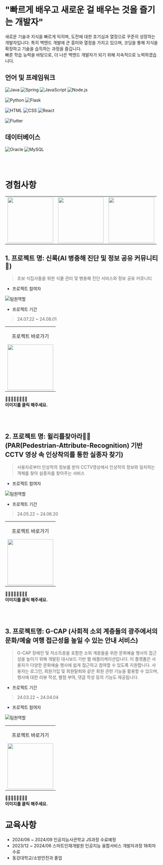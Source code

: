 # "빠르게 배우고 새로운 걸 배우는 것을 즐기는 개발자"
새로운 기술과 지식을 빠르게 익히며, 도전에 대한 호기심과 열정으로 꾸준히 성장하는 개발자입니다. 특히 백엔드 개발에 큰 흥미와 열정을 가지고 있으며, 코딩을 통해 지식을 확장하고 기술을 습득하는 과정을 즐깁니다. <br>
빠른 학습 능력을 바탕으로, 더 나은 백엔드 개발자가 되기 위해 지속적으로 노력하겠습니다.


## 언어 및 프레임워크
![Java](https://img.shields.io/badge/Java-ED8B00?style=for-the-badge&logo=openjdk&logoColor=white)
![Spring](https://img.shields.io/badge/Spring-6DB33F?style=for-the-badge&logo=spring&logoColor=white)
![JavaScript](https://img.shields.io/badge/JavaScript-F7DF1E?style=for-the-badge&logo=JavaScript&logoColor=black)
![Node.js](https://img.shields.io/badge/Node.js-43853D?style=for-the-badge&logo=node.js&logoColor=white)<br><br>
![Python](https://img.shields.io/badge/Python-3776AB?style=for-the-badge&logo=python&logoColor=white)
![Flask](https://img.shields.io/badge/Flask-000000?style=for-the-badge&logo=flask&logoColor=white)<br><br>
![HTML](https://img.shields.io/badge/HTML-239120?style=for-the-badge&logo=html5&logoColor=white)
![CSS](https://img.shields.io/badge/CSS-239120?style=for-the-badge&logo=css3&logoColor=white)
![React](https://img.shields.io/badge/React-61DAFB?style=for-the-badge&logo=react&logoColor=black)
<br><br>
![Flutter](https://img.shields.io/badge/Flutter-02569B?style=for-the-badge&logo=flutter&logoColor=white)


## 데이터베이스
![Oracle](https://img.shields.io/badge/Oracle-F80000?style=for-the-badge&logo=oracle&logoColor=white)
![MySQL](https://img.shields.io/badge/MySQL-00000F?style=for-the-badge&logo=mysql&logoColor=white)

<br><br>




# 경험사항

<table>
  <tbody>
    <tr>
      <td>
        <a href="#project-1" title="신록 프로젝트 바로가기">
          <img align="center" src="https://jsh-1.s3.ap-northeast-2.amazonaws.com/KakaoTalk_20240722_110615258.png" width="150">
        </a>
      </td>
      <td>
        <a href="#project-2" title="윌리를찾아라 프로젝트 바로가기">
          <img align="center" src="https://jsh-1.s3.ap-northeast-2.amazonaws.com/KakaoTalk_20240606_182043411-removebg-preview.png" width="150">
        </a>
      </td>
      <td>
        <a href="#project-3" title="G-CAP 프로젝트 바로가기">
          <img align="center" src="https://jsh-1.s3.ap-northeast-2.amazonaws.com/KakaoTalk_20240321_165603981.png" width="150">
        </a>
      </td>
    </tr>
  </tbody>
</table>

## 1. 프로젝트 명: 신록(AI 병충해 진단 및 정보 공유 커뮤니티🐛)
<a name="project-1"></a>
> 초보 식집사들을 위한 식물 관리 및 병충해 진단 서비스와 정보 공유 커뮤니티

- 프로젝트 참여자

![팀원역할](https://jsh-1.s3.ap-northeast-2.amazonaws.com/%ED%99%94%EB%A9%B4+%EC%BA%A1%EC%B2%98+2024-08-27+021438.png)
 
- 프로젝트 기간
> 24.07.22 ~ 24.08.01

<table>
  <tbody>
    <tr>
      <td>
        <p align="center">프로젝트 바로가기</p>
        <a href="https://github.com/J-sh1/shinrok" title="신록 프로젝트 바로가기">
          <img align="center" src="https://jsh-1.s3.ap-northeast-2.amazonaws.com/KakaoTalk_20240722_110615258.png" width="150" >
        </a>
      </td>
    </tr>
  </tbody>
</table>


🔺🔺🔺🔺🔺🔺🔺🔺 <br>
**이미지를 클릭 해주세요.**

  

 
<br>
<br>

## 2. 프로젝트 명: 윌리를찾아라👕👖<br>(PAR(Pedestrian-Attribute-Recognition) 기반 CCTV 영상 속 인상착의를 통한 실종자 찾기)
<a name="project-2"></a>
> 사용자로부터 인상착의 정보를 받아 CCTV영상에서 인상착의 정보와 일치하는 객체를 찾아 실종자를 찾아주는 서비스

- 프로젝트 참여자

![팀원역할](https://jsh-1.s3.ap-northeast-2.amazonaws.com/image-2.png)

- 프로젝트 기간
> 24.05.22 ~ 24.06.20

<table>
  <tbody>
    <tr>
      <td>
        <p align="center">프로젝트 바로가기</p>
        <a href="https://github.com/J-sh1/final_k18" title="윌리를찾아라 프로젝트 바로가기">
          <img align="center" src="https://jsh-1.s3.ap-northeast-2.amazonaws.com/KakaoTalk_20240606_182043411-removebg-preview.png" width="150" >
        </a>
      </td>
    </tr>
  </tbody>
</table>

🔺🔺🔺🔺🔺🔺🔺🔺 <br>
**이미지를 클릭 해주세요.**


<br>
<br>

## 3. 프로젝트명: G-CAP (사회적 소외 계층들의 광주에서의 문화/예술 여행 접근성을 높일 수 있는 안내 서비스)
<a name="project-3"></a>
> G-CAP 장애인 및 저소득층을 포함한 소외 계층들을 위한 문화예술 행사의 접근성을 높이기 위해 개발된 대시보드 기반 웹 애플리케이션입니다. 이 플랫폼은 사용자가 다양한 문화예술 행사에 쉽게 접근하고 참여할 수 있도록 지원합니다. 사용자는 로그인, 회원가입 및 회원탈퇴와 같은 회원 관련 기능을 활용할 수 있으며, 행사에 대한 리뷰 작성, 별점 부여, 댓글 작성 등의 기능도 제공됩니다.


- 프로젝트 기간
> 24.03.22 ~ 24.04.04
 
- 프로젝트 참여자

![팀원역할](https://jsh-1.s3.ap-northeast-2.amazonaws.com/%ED%99%94%EB%A9%B4+%EC%BA%A1%EC%B2%98+2024-08-27+030320.png)

<table>
  <tbody>
    <tr>
      <td>
        <p align="center">프로젝트 바로가기</p>
        <a href="https://github.com/J-sh1/g-cap" title="G-CAP 프로젝트 바로가기">
          <img align="center" src="https://jsh-1.s3.ap-northeast-2.amazonaws.com/KakaoTalk_20240321_165603981.png" width="150" >
        </a>
      </td>
    </tr>
  </tbody>
</table>

🔺🔺🔺🔺🔺🔺🔺🔺 <br>
**이미지를 클릭 해주세요.**




# 교육사항

- 2024/06 ~ 2024/09 인공지능사관학교 JS과정 수료예정
- 2023/12 ~ 2024/06 스마트인재개발원 인공지능 융합서비스 개발자과정 18회차 수료
- 동강대학교/소방안전과 졸업
